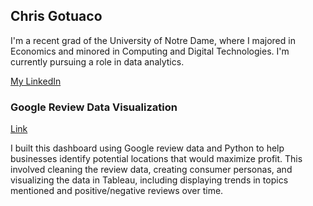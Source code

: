 ## Chris Gotuaco

I'm a recent grad of the University of Notre Dame, where I majored in Economics and minored in Computing and Digital Technologies. I'm currently pursuing a role in data analytics.

[My LinkedIn](https://www.linkedin.com/in/christopher-gotuaco/)  


### Google Review Data Visualization

[Link](https://public.tableau.com/app/profile/christopher.gotuaco#!/?newProfile=&activeTab=0)  

I built this dashboard using Google review data and Python to help businesses identify potential locations that would maximize profit. This involved cleaning the review data, creating consumer personas, and visualizing the data in Tableau, including displaying trends in topics mentioned and positive/negative reviews over time.

